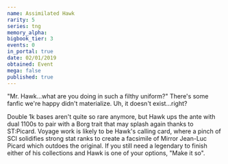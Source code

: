 ```yaml
---
name: Assimilated Hawk
rarity: 5
series: tng
memory_alpha:
bigbook_tier: 3
events: 0
in_portal: true
date: 02/01/2019
obtained: Event
mega: false
published: true
---
```


"Mr. Hawk...what are you doing in such a filthy uniform?" There's some fanfic we're happy didn't materialize. Uh, it doesn't exist...right?

Double 1k bases aren't quite so rare anymore, but Hawk ups the ante with dual 1100s to pair with a Borg trait that may splash again thanks to ST:Picard. Voyage work is likely to be Hawk's calling card, where a pinch of SCI solidifies strong stat ranks to create a facsimile of Mirror Jean-Luc Picard which outdoes the original. If you still need a legendary to finish either of his collections and Hawk is one of your options, "Make it so".
